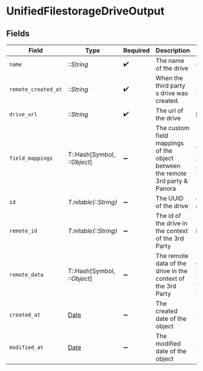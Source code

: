 # UnifiedFilestorageDriveOutput


## Fields

| Field                                                                         | Type                                                                          | Required                                                                      | Description                                                                   | Example                                                                       |
| ----------------------------------------------------------------------------- | ----------------------------------------------------------------------------- | ----------------------------------------------------------------------------- | ----------------------------------------------------------------------------- | ----------------------------------------------------------------------------- |
| `name`                                                                        | *::String*                                                                    | :heavy_check_mark:                                                            | The name of the drive                                                         | school                                                                        |
| `remote_created_at`                                                           | *::String*                                                                    | :heavy_check_mark:                                                            | When the third party s drive was created.                                     | 2024-10-01T12:00:00Z                                                          |
| `drive_url`                                                                   | *::String*                                                                    | :heavy_check_mark:                                                            | The url of the drive                                                          | https://example.com/school                                                    |
| `field_mappings`                                                              | T::Hash[Symbol, *::Object*]                                                   | :heavy_minus_sign:                                                            | The custom field mappings of the object between the remote 3rd party & Panora | {<br/>"fav_dish": "broccoli",<br/>"fav_color": "red"<br/>}                    |
| `id`                                                                          | *T.nilable(::String)*                                                         | :heavy_minus_sign:                                                            | The UUID of the drive                                                         | 801f9ede-c698-4e66-a7fc-48d19eebaa4f                                          |
| `remote_id`                                                                   | *T.nilable(::String)*                                                         | :heavy_minus_sign:                                                            | The id of the drive in the context of the 3rd Party                           | id_1                                                                          |
| `remote_data`                                                                 | T::Hash[Symbol, *::Object*]                                                   | :heavy_minus_sign:                                                            | The remote data of the drive in the context of the 3rd Party                  | {<br/>"fav_dish": "broccoli",<br/>"fav_color": "red"<br/>}                    |
| `created_at`                                                                  | [Date](https://ruby-doc.org/stdlib-2.6.1/libdoc/date/rdoc/Date.html)          | :heavy_minus_sign:                                                            | The created date of the object                                                | 2024-10-01T12:00:00Z                                                          |
| `modified_at`                                                                 | [Date](https://ruby-doc.org/stdlib-2.6.1/libdoc/date/rdoc/Date.html)          | :heavy_minus_sign:                                                            | The modified date of the object                                               | 2024-10-01T12:00:00Z                                                          |